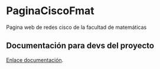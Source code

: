 # PaginaCiscoFmat
Pagina web de redes cisco de la facultad de matemáticas
## Documentación para devs del proyecto
<p><a title="Documentación" href="https://docs.google.com/document/d/1hdPGGjUc4G5YUohsSe1JlCRgRMMYiV5ULmWlFmSsYSA/edit?usp=sharing">Enlace documentación</a>. 
